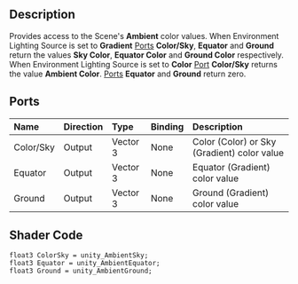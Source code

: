 ## Description

Provides access to the Scene's **Ambient** color values. When Environment Lighting Source is set to **Gradient** [Ports](https://github.com/Unity-Technologies/ShaderGraph/wiki/Port) **Color/Sky**, **Equator** and **Ground** return the values **Sky Color**, **Equator Color** and **Ground Color** respectively. When Environment Lighting Source is set to **Color** [Port](https://github.com/Unity-Technologies/ShaderGraph/wiki/Port) **Color/Sky** returns the value **Ambient Color**. [Ports](https://github.com/Unity-Technologies/ShaderGraph/wiki/Port) **Equator** and **Ground** return zero.

## Ports

| Name        | Direction           | Type  | Binding | Description |
|:------------ |:-------------|:-----|:---|:---|
| Color/Sky    | Output | Vector 3 | None | Color (Color) or Sky (Gradient) color value |
| Equator      | Output | Vector 3 | None | Equator (Gradient) color value |
| Ground       | Output | Vector 3 | None | Ground (Gradient) color value |

## Shader Code

```
float3 ColorSky = unity_AmbientSky;
float3 Equator = unity_AmbientEquator;
float3 Ground = unity_AmbientGround;
```